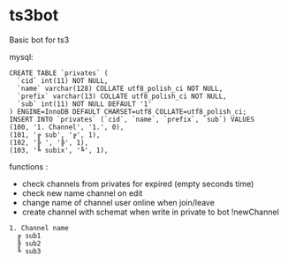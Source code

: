 # ts3bot
Basic bot for ts3

mysql:
```
CREATE TABLE `privates` (
  `cid` int(11) NOT NULL,
  `name` varchar(128) COLLATE utf8_polish_ci NOT NULL,
  `prefix` varchar(13) COLLATE utf8_polish_ci NOT NULL,
  `sub` int(11) NOT NULL DEFAULT '1'
) ENGINE=InnoDB DEFAULT CHARSET=utf8 COLLATE=utf8_polish_ci;
INSERT INTO `privates` (`cid`, `name`, `prefix`, `sub`) VALUES
(100, '1. Channel', '1.', 0),
(101, '╔ sub', '╔', 1),
(102, '╠ ', '╠', 1),
(103, '╚ subix', '╚', 1),
```

functions : 
- check channels from privates for expired (empty seconds time)
- check new name channel on edit
- change name of channel user online when join/leave
- create channel with schemat when write in private to bot !newChannel
```
1. Channel name
  ╔ sub1
  ╠ sub2
  ╚ sub3
```
